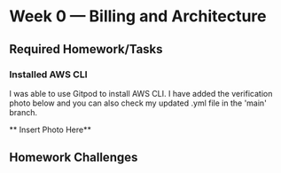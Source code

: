 # Week 0 — Billing and Architecture

## Required Homework/Tasks

### Installed AWS CLI

I was able to use Gitpod to install AWS CLI. I have added the verification photo below and you can also check my updated .yml file in the 'main' branch. 

** Insert Photo Here**

## Homework Challenges
